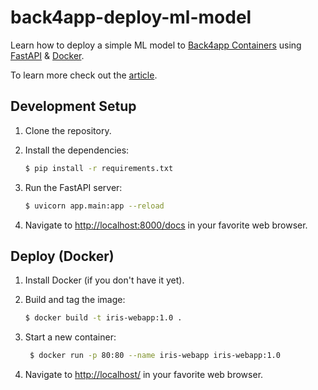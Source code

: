 # back4app-deploy-ml-model

Learn how to deploy a simple ML model to [Back4app Containers](https://www.back4app.com/container-as-a-service-caas) using [FastAPI](https://fastapi.tiangolo.com/) & [Docker](https://www.docker.com/).

To learn more check out the [article](#).

## Development Setup

1. Clone the repository.

2. Install the dependencies:
    ```sh
    $ pip install -r requirements.txt
    ```
   
3. Run the FastAPI server:
    ```sh
    $ uvicorn app.main:app --reload
    ```
   
4. Navigate to [http://localhost:8000/docs](http://localhost:8000/docs) in your favorite web browser.

## Deploy (Docker)

1. Install Docker (if you don't have it yet).

2. Build and tag the image:
    ```sh
    $ docker build -t iris-webapp:1.0 .
    ```

3. Start a new container:
   ```sh
    $ docker run -p 80:80 --name iris-webapp iris-webapp:1.0
    ```

4. Navigate to [http://localhost/](http://localhost/) in your favorite web browser.
